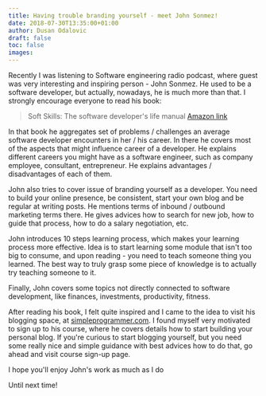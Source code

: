 ```yaml
---
title: Having trouble branding yourself - meet John Sonmez!
date: 2018-07-30T13:35:00+01:00
author: Dusan Odalovic
draft: false
toc: false
images:
---
```


Recently I was listening to Software engineering radio podcast, where guest was very interesting and inspiring person - John Sonmez. 
He used to be a software developer, but actually, nowadays, he is much more than that. I strongly encourage everyone to read his book:

> Soft Skills: The software developer's life manual [Amazon link](http://www.amazon.com/gp/product/1617292397/ref=as_li_tl?ie=UTF8&camp=1789&creative=390957&creativeASIN=1617292397&linkCode=as2&tag=makithecompsi-20&linkId=YNX4566EEVSNF3IL)

In that book he aggregates set of problems / challenges an average software developer encounters in her / his career. In there he covers 
most of the aspects that might influence career of a developer. He explains different careers you might have as a software engineer, 
such as company employee, consultant, entrepreneur. He explains advantages / disadvantages of each of them.

John also tries to cover issue of branding yourself as a developer. You need to build your online presence, be consistent, start your 
own blog and be regular at writing posts. He mentions terms of inbound / outbound marketing terms there. He gives advices how to search 
for new job, how to guide that process, how to do a salary negotiation, etc.

John introduces 10 steps learning process, which makes your learning process more effective. Idea is to start learning some module that 
isn't too big to consume, and upon reading - you need to teach someone thing you learned. The best way to truly grasp some piece of 
knowledge is to actually try teaching someone to it.

Finally, John covers some topics not directly connected to software development, like finances, investments, productivity, fitness.

After reading his book, I felt quite inspired and I came to the idea to visit his blogging space, at [simpleprogrammer.com](simpleprogrammer.com). I found 
myself very motivated to sign up to his course, where he covers details how to start building your personal blog. If you're curious to 
start blogging yourself, but you need some really nice and simple guidance with best advices how to do that, go ahead and visit course 
sign-up page.

I hope you'll enjoy John's work as much as I do

Until next time!